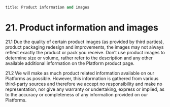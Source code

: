 ```meta
title: Product information and images  
```

# 21. Product information and images 

21.1 Due the quality of certain product images (as provided by third parties), product packaging redesign and improvements, the images may not always reflect exactly the product or pack you receive. Don’t use product images to determine size or volume, rather refer to the description and any other available additional information on the Platform product page. 

21.2 We will make as much product related information available on our Platforms as possible. However, this information is gathered from various third-party sources and therefore we accept no responsibility and make no representation, nor give any warranty or undertaking, express or implied, as to the accuracy or completeness of any information provided on our Platforms.  
